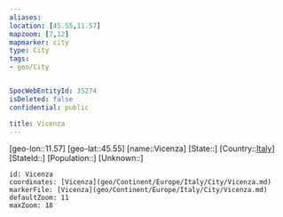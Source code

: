```yaml
---
aliases: 
location: [45.55,11.57]
mapzoom: [7,12] 
mapmarker: city 
type: City
tags:
- geo/City


SpocWebEntityId: 35274
isDeleted: false
confidential: public

title: Vicenza
---
```

[geo-lon::11.57]
[geo-lat::45.55]
[name::Vicenza]
[State::]
[Country::[Italy](geo/Continent/Europe/Italy.md)]
[StateId::]
[Population::]
[Unknown::]


```leaflet
id: Vicenza
coordinates: [Vicenza](geo/Continent/Europe/Italy/City/Vicenza.md)
markerFile: [Vicenza](geo/Continent/Europe/Italy/City/Vicenza.md)
defaultZoom: 11 
maxZoom: 18
```


